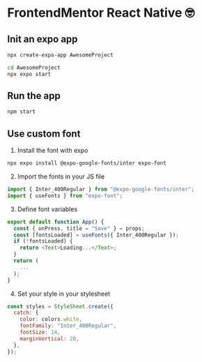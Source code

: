 # FrontendMentor React Native 🤓

## Init an expo app

```Bash
npx create-expo-app AwesomeProject

cd AwesomeProject
npx expo start
```

## Run the app

```Bash
npm start
```

## Use custom font

1. Install the font with expo

```Bash
npx expo install @expo-google-fonts/inter expo-font
```

2. Import the fonts in your JS file

```javascript
import { Inter_400Regular } from "@expo-google-fonts/inter";
import { useFonts } from "expo-font";
```

3. Define font variables

```javascript
export default function App() {
  const { onPress, title = "Save" } = props;
  const [fontsLoaded] = useFonts({ Inter_400Regular });
  if (!fontsLoaded) {
    return <Text>Loading...</Text>;
  }
  return (
    ...
  );
}
```

4. Set your style in your stylesheet

```javascript
const styles = StyleSheet.create({
  catch: {
    color: colors.white,
    fontFamily: "Inter_400Regular",
    fontSize: 14,
    marginVertical: 20,
  },
});
```
